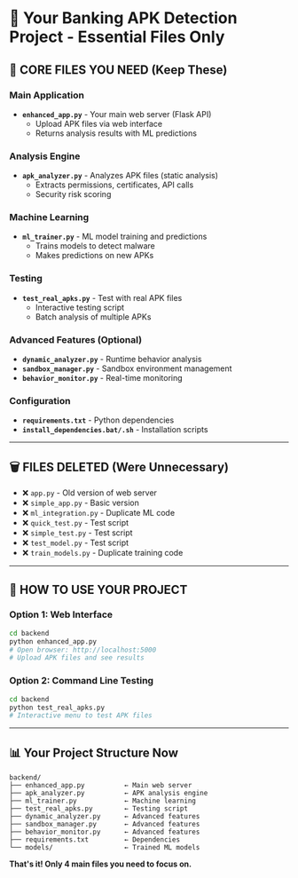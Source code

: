 # 🎯 Your Banking APK Detection Project - Essential Files Only

## 📁 **CORE FILES YOU NEED** (Keep These)

### **Main Application**
- **`enhanced_app.py`** - Your main web server (Flask API)
  - Upload APK files via web interface
  - Returns analysis results with ML predictions

### **Analysis Engine**
- **`apk_analyzer.py`** - Analyzes APK files (static analysis)
  - Extracts permissions, certificates, API calls
  - Security risk scoring

### **Machine Learning**
- **`ml_trainer.py`** - ML model training and predictions
  - Trains models to detect malware
  - Makes predictions on new APKs

### **Testing**
- **`test_real_apks.py`** - Test with real APK files
  - Interactive testing script
  - Batch analysis of multiple APKs

### **Advanced Features** (Optional)
- **`dynamic_analyzer.py`** - Runtime behavior analysis
- **`sandbox_manager.py`** - Sandbox environment management  
- **`behavior_monitor.py`** - Real-time monitoring

### **Configuration**
- **`requirements.txt`** - Python dependencies
- **`install_dependencies.bat/.sh`** - Installation scripts

---

## 🗑️ **FILES DELETED** (Were Unnecessary)

- ❌ `app.py` - Old version of web server
- ❌ `simple_app.py` - Basic version  
- ❌ `ml_integration.py` - Duplicate ML code
- ❌ `quick_test.py` - Test script
- ❌ `simple_test.py` - Test script
- ❌ `test_model.py` - Test script
- ❌ `train_models.py` - Duplicate training code

---

## 🚀 **HOW TO USE YOUR PROJECT**

### **Option 1: Web Interface**
```bash
cd backend
python enhanced_app.py
# Open browser: http://localhost:5000
# Upload APK files and see results
```

### **Option 2: Command Line Testing**
```bash
cd backend  
python test_real_apks.py
# Interactive menu to test APK files
```

---

## 📊 **Your Project Structure Now**

```
backend/
├── enhanced_app.py          ← Main web server
├── apk_analyzer.py          ← APK analysis engine
├── ml_trainer.py            ← Machine learning
├── test_real_apks.py        ← Testing script
├── dynamic_analyzer.py      ← Advanced features
├── sandbox_manager.py       ← Advanced features  
├── behavior_monitor.py      ← Advanced features
├── requirements.txt         ← Dependencies
└── models/                  ← Trained ML models
```

**That's it! Only 4 main files you need to focus on.**
